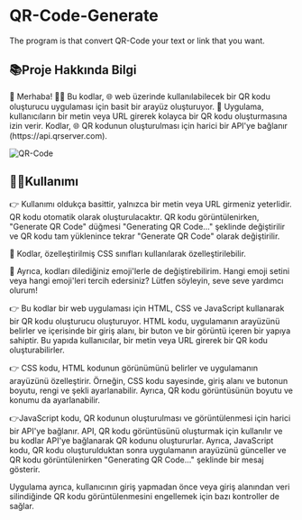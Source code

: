 # QR-Code-Generate
The program is that convert QR-Code your text or link that you want.

<h2>📚Proje Hakkında Bilgi</h2>
👋 Merhaba!
👨‍💻 Bu kodlar, 🌐 web üzerinde kullanılabilecek bir QR kodu oluşturucu uygulaması için basit bir arayüz oluşturuyor.
🔨 Uygulama, kullanıcıların bir metin veya URL girerek kolayca bir QR kodu oluşturmasına izin verir. Kodlar, 🌐 QR kodunun oluşturulması için harici bir API'ye bağlanır (https://api.qrserver.com).

![QR-Code](https://user-images.githubusercontent.com/98689012/228674124-055ac907-b52e-48ad-9c9c-c992cb273e94.jpg)


<h2>👨‍💻Kullanımı</h2>
<p>👉 Kullanımı oldukça basittir, yalnızca bir metin veya URL girmeniz yeterlidir. QR kodu otomatik olarak oluşturulacaktır. QR kodu görüntülenirken, "Generate QR Code" düğmesi "Generating QR Code..." şeklinde değiştirilir ve QR kodu tam yüklenince tekrar "Generate QR Code" olarak değiştirilir.</p>

<p>🌟 Kodlar, özelleştirilmiş CSS sınıfları kullanılarak özelleştirilebilir.</p>

<p>🎨 Ayrıca, kodları dilediğiniz emoji'lerle de değiştirebilirim. Hangi emoji setini veya hangi emoji'leri tercih edersiniz? Lütfen söyleyin, seve seve yardımcı olurum!</p>

<p>👉 Bu kodlar bir web uygulaması için HTML, CSS ve JavaScript kullanarak bir QR kodu oluşturucu oluşturuyor. HTML kodu, uygulamanın arayüzünü belirler ve içerisinde bir giriş alanı, bir buton ve bir görüntü içeren bir yapıya sahiptir. Bu yapıda kullanıcılar, bir metin veya URL girerek bir QR kodu oluşturabilirler.</p>

<p>👉 CSS kodu, HTML kodunun görünümünü belirler ve uygulamanın arayüzünü özelleştirir. Örneğin, CSS kodu sayesinde, giriş alanı ve butonun boyutu, rengi ve şekli ayarlanabilir. Ayrıca, QR kodu görüntüsünün boyutu ve konumu da ayarlanabilir.</p>

<p>👉JavaScript kodu, QR kodunun oluşturulması ve görüntülenmesi için harici bir API'ye bağlanır. API, QR kodu görüntüsünü oluşturmak için kullanılır ve bu kodlar API'ye bağlanarak QR kodunu oluştururlar. Ayrıca, JavaScript kodu, QR kodu oluşturulduktan sonra uygulamanın arayüzünü günceller ve QR kodu görüntülenirken "Generating QR Code..." şeklinde bir mesaj gösterir.</p>

Uygulama ayrıca, kullanıcının giriş yapmadan önce veya giriş alanından veri silindiğinde QR kodu görüntülenmesini engellemek için bazı kontroller de sağlar.
